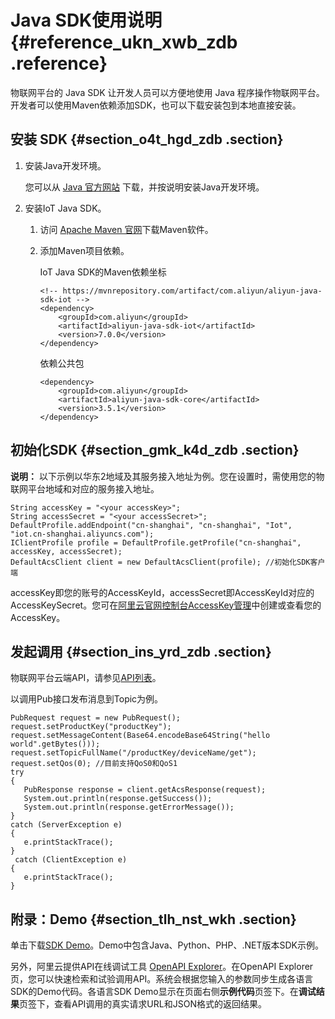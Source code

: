 # Java SDK使用说明 {#reference_ukn_xwb_zdb .reference}

物联网平台的 Java SDK 让开发人员可以方便地使用 Java 程序操作物联网平台。开发者可以使用Maven依赖添加SDK，也可以下载安装包到本地直接安装。

## 安装 SDK {#section_o4t_hgd_zdb .section}

1.  安装Java开发环境。

    您可以从 [Java 官方网站](http://developers.sun.com/downloads/) 下载，并按说明安装Java开发环境。

2.  安装IoT Java SDK。
    1.  访问 [Apache Maven 官网](http://maven.apache.org/)下载Maven软件。
    2.  添加Maven项目依赖。

        IoT Java SDK的Maven依赖坐标

        ``` {#codeblock_bhn_y6h_hcb}
        <!-- https://mvnrepository.com/artifact/com.aliyun/aliyun-java-sdk-iot -->
        <dependency>
            <groupId>com.aliyun</groupId>
            <artifactId>aliyun-java-sdk-iot</artifactId>
            <version>7.0.0</version>
        </dependency>
        ```

        依赖公共包

        ``` {#codeblock_45w_ys4_opv}
        <dependency>
            <groupId>com.aliyun</groupId>
            <artifactId>aliyun-java-sdk-core</artifactId>
            <version>3.5.1</version>
        </dependency>
        ```


## 初始化SDK {#section_gmk_k4d_zdb .section}

**说明：** 以下示例以华东2地域及其服务接入地址为例。您在设置时，需使用您的物联网平台地域和对应的服务接入地址。

``` {#codeblock_36w_2ug_tu7}
String accessKey = "<your accessKey>";
String accessSecret = "<your accessSecret>";
DefaultProfile.addEndpoint("cn-shanghai", "cn-shanghai", "Iot", "iot.cn-shanghai.aliyuncs.com");
IClientProfile profile = DefaultProfile.getProfile("cn-shanghai", accessKey, accessSecret);
DefaultAcsClient client = new DefaultAcsClient(profile); //初始化SDK客户端
```

accessKey即您的账号的AccessKeyId，accessSecret即AccessKeyId对应的AccessKeySecret。您可在[阿里云官网控制台AccessKey管理](https://ak-console.aliyun.com)中创建或查看您的AccessKey。

## 发起调用 {#section_ins_yrd_zdb .section}

物联网平台云端API，请参见[API列表](cn.zh-CN/云端开发指南/云端API参考/API列表.md#)。

以调用Pub接口发布消息到Topic为例。

``` {#codeblock_zp2_3dy_7kv}
PubRequest request = new PubRequest(); 
request.setProductKey("productKey"); 
request.setMessageContent(Base64.encodeBase64String("hello world".getBytes())); 
request.setTopicFullName("/productKey/deviceName/get"); 
request.setQos(0); //目前支持QoS0和QoS1 
try 
{ 
   PubResponse response = client.getAcsResponse(request); 
   System.out.println(response.getSuccess()); 
   System.out.println(response.getErrorMessage());
} 
catch (ServerException e) 
{
   e.printStackTrace();
}
 catch (ClientException e)
{
   e.printStackTrace();
}
```

## 附录：Demo {#section_tlh_nst_wkh .section}

单击下载[SDK Demo](http://docs-aliyun.cn-hangzhou.oss.aliyun-inc.com/assets/attach/98270/cn_zh/1552272193375/iotx-api-demo.zip)。Demo中包含Java、Python、PHP、.NET版本SDK示例。

另外，阿里云提供API在线调试工具 [OpenAPI Explorer](https://api.aliyun.com)。在OpenAPI Explorer页，您可以快速检索和试验调用API。系统会根据您输入的参数同步生成各语言SDK的Demo代码。各语言SDK Demo显示在页面右侧**示例代码**页签下。在**调试结果**页签下，查看API调用的真实请求URL和JSON格式的返回结果。

